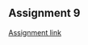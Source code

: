 ## Assignment 9
[Assignment link](https://www.goeduhub.com/11612/logistic-regression-predicting-employee-attrition-learning)